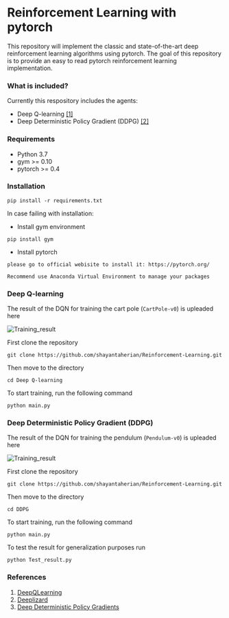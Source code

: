 # Reinforcement Learning with pytorch
This repository will implement the classic and state-of-the-art deep reinforcement learning algorithms using pytorch. The goal of this repository is to provide an easy to read pytorch reinforcement learning implementation.

### What is included?
Currently this respository includes the agents:
* Deep Q-learning [[1]](https://arxiv.org/abs/1312.5602)
* Deep Deterministic Policy Gradient (DDPG) [[2]](https://arxiv.org/abs/1509.02971)

### Requirements
* Python 3.7
* gym >= 0.10
* pytorch >= 0.4

### Installation

```
pip install -r requirements.txt 
```

In case failing with installation:

* Install gym environment
```
pip install gym 
```

* Install pytorch
```
please go to official webisite to install it: https://pytorch.org/

Recommend use Anaconda Virtual Environment to manage your packages
```

### Deep Q-learning
The result of the DQN for training the cart pole (`CartPole-v0`) is upleaded here

![Training_result](https://user-images.githubusercontent.com/51369142/85757437-6081e100-b707-11ea-9ac7-d337937dfa99.png)

First clone the repository

```
git clone https://github.com/shayantaherian/Reinforcement-Learning.git
```

Then move to the directory

```
cd Deep Q-learning
```

To start training, run the following command 

```
python main.py
```

### Deep Deterministic Policy Gradient (DDPG)
The result of the DQN for training the pendulum (`Pendulum-v0`) is upleaded here

![Training_result](https://user-images.githubusercontent.com/51369142/85760923-31b93a00-b70a-11ea-9eb9-6bc944999475.png)

First clone the repository

```
git clone https://github.com/shayantaherian/Reinforcement-Learning.git
```

Then move to the directory

```
cd DDPG
```

To start training, run the following command 

```
python main.py
```

To test the result for generalization purposes run 

```
python Test_result.py
```

### References
1. [DeepQLearning](https://github.com/philtabor/Youtube-Code-Repository/tree/master/ReinforcementLearning/DeepQLearning)
2. [Deeplizard](https://deeplizard.com/learn/playlist/PLZbbT5o_s2xoWNVdDudn51XM8lOuZ_Njv)
3. [Deep Deterministic Policy Gradients](https://towardsdatascience.com/deep-deterministic-policy-gradients-explained-2d94655a9b7b)
